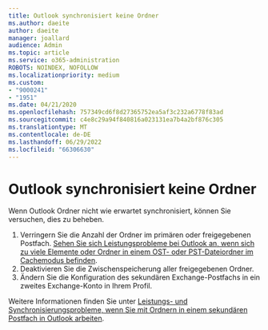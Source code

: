 ```yaml
---
title: Outlook synchronisiert keine Ordner
ms.author: daeite
author: daeite
manager: joallard
audience: Admin
ms.topic: article
ms.service: o365-administration
ROBOTS: NOINDEX, NOFOLLOW
ms.localizationpriority: medium
ms.custom:
- "9000241"
- "1951"
ms.date: 04/21/2020
ms.openlocfilehash: 757349cd6f8d27365752ea5af3c232a6778f83ad
ms.sourcegitcommit: c4e8c29a94f840816a023131ea7b4a2bf876c305
ms.translationtype: MT
ms.contentlocale: de-DE
ms.lasthandoff: 06/29/2022
ms.locfileid: "66306630"
---
```

# <a name="outlook-not-synching-folders"></a>Outlook synchronisiert keine Ordner

Wenn Outlook Ordner nicht wie erwartet synchronisiert, können Sie versuchen, dies zu beheben.

1. Verringern Sie die Anzahl der Ordner im primären oder freigegebenen Postfach. [Sehen Sie sich Leistungsprobleme bei Outlook an, wenn sich zu viele Elemente oder Ordner in einem OST- oder PST-Dateiordner im Cachemodus befinden](https://support.microsoft.com/help/2768656).
2. Deaktivieren Sie die Zwischenspeicherung aller freigegebenen Ordner.
3. Ändern Sie die Konfiguration des sekundären Exchange-Postfachs in ein zweites Exchange-Konto in Ihrem Profil.

Weitere Informationen finden Sie unter [Leistungs- und Synchronisierungsprobleme, wenn Sie mit Ordnern in einem sekundären Postfach in Outlook arbeiten](https://support.microsoft.com/help/3115602).
